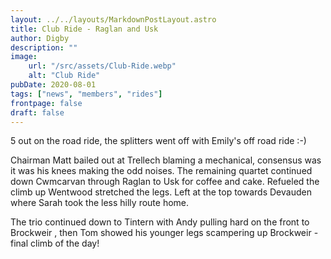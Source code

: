 ```yaml
---
layout: ../../layouts/MarkdownPostLayout.astro
title: Club Ride - Raglan and Usk
author: Digby
description: ""
image:
    url: "/src/assets/Club-Ride.webp"
    alt: "Club Ride"
pubDate: 2020-08-01
tags: ["news", "members", "rides"]
frontpage: false
draft: false
---
```


5 out on the road ride, the splitters went off with Emily's off road ride :-)

Chairman Matt bailed out at Trellech blaming a mechanical, consensus was it was his knees making the odd noises. The remaining quartet continued down Cwmcarvan through Raglan to Usk for coffee and cake. Refueled the climb up Wentwood stretched the legs. Left at the top towards Devauden where Sarah took the less hilly route home. 

The trio continued down to Tintern with Andy pulling hard on the front to Brockweir , then Tom showed his younger legs scampering up Brockweir - final climb of the day!